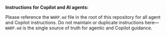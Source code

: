 **Instructions for Copilot and AI agents:**

Please reference the `WARP.md` file in the root of this repository for all agent and Copilot instructions. Do not maintain or duplicate instructions here—`WARP.md` is the single source of truth for agentic and Copilot guidance.
